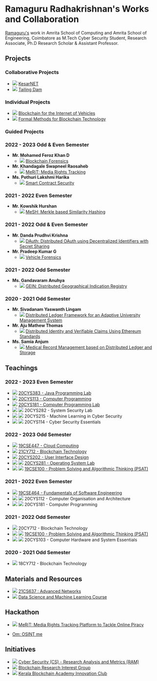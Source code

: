# Ramaguru Radhakrishnan's Works and Collaboration 

[Ramaguru's](https://ramagururadhakrishnan.github.io/) work in Amrita School of Computing and Amrita School of Engineering, Coimbatore as M.Tech Cyber Security Student, Research Associate, Ph.D Research Scholar & Assistant Professor.

## Projects 

### Collaborative Projects
- <img src="https://img.shields.io/badge/-Koyo-blue"/> <a href=""> KesarNET</a>
- <img src="https://img.shields.io/badge/-Koyo-blue"/> <a href=""> Tailing Dam</a>

### Individual Projects

 - ![](https://img.shields.io/badge/-MTech_Dissertation-blue) <a href=""> Blockchain for the Internet of Vehicles</a> 
 - ![](https://img.shields.io/badge/-Ph.D-blue) <a href=""> Formal Methods for Blockchain Technology</a>

### Guided Projects

### 2022 - 2023 Odd & Even Semester

- **Mr. Mohamed Feroz Khan D**
    - <img src="https://img.shields.io/badge/MTech_Dissertation-21CYS_MTech-purple"/> <a href="https://amrita-tifac-cyber-blockchain.github.io/Blockchain-Forensics-using-OSINT-and-Graph-Temporal-Logic/"> Blockchain Forensics </a>
- **Mr. Khandagale Swapneel Raosaheb**
    - <img src="https://img.shields.io/badge/MTech_Dissertation-21CYS_MTech-purple"/> [MeRiT: Media Rights Tracking]()
- **Ms. Pothuri Lakshmi Harika**
    - <img src="https://img.shields.io/badge/MTech_Dissertation-21CYS_MTech-purple"/> [Smart Contract Security]()

### 2021 - 2022 Even Semester  

- **Mr. Kowshik Hurshan**
    - <img src="https://img.shields.io/badge/MTech_Dissertation-20CYS_MTech-blue"/> <a href=""> MeSH: Merkle based Similarity Hashing</a>
    
### 2021 - 2022 Odd & Even Semester    

- **Mr. Danda Prudhvi Krishna** 
    - <img src="https://img.shields.io/badge/MTech_Dissertation-20CYS_MTech-blue"/> <a href=""> DAuth: Distributed OAuth using Decentralized Identifiers with Secret Sharing</a> <br/>
- **Mr. Pradeep Kumar G** 
    - <img src="https://img.shields.io/badge/MTech_Dissertation-20CYS_MTech-blue"/> <a href=""> Vehicle Forensics</a> <br/>

### 2021 - 2022 Odd Semester    

- **Ms. Gandavaram Anuhya**
    - <img src="https://img.shields.io/badge/Blockchain_Course-20CYS_MTech-blue"/> <a href="https://amrita-tifac-cyber-blockchain.github.io/GEIN-Distributed-Geographical-Indication-Registry/"> GEIN: Distributed Geographical Indication Registry</a> <br/>

### 2020 - 2021 Odd Semester

- **Mr. Sivadanam Yaswanth Lingam**
    - <img src="https://img.shields.io/badge/Blockchain_Course-19CYS_MTech-purple"/> <a href="https://amrita-tifac-cyber-blockchain.github.io/Distributed-Ledger-Framework-for-an-Adaptive-University-Management-System/"> Distributed Ledger Framework for an Adaptive University Management System</a> <br/>
- **Mr. Aju Mathew Thomas** 
    - <img src="https://img.shields.io/badge/Blockchain_Course-19CYS_MTech-purple"/> <a href="https://amrita-tifac-cyber-blockchain.github.io/Distributed-Identity-and-Verifiable-Claims-Using-Ethereum-Standards/"> Distributed Identity and Verifiable Claims Using Ethereum Standards</a> <br/>
- **Ms. Samia Anjum** 
    - <img src="https://img.shields.io/badge/Blockchain_Course-19CYS_MTech-purple"/> <a href="https://amrita-tifac-cyber-blockchain.github.io/Patient-Medical-Records"> Medical Record Management based on Distributed Ledger and Storage</a> <br/>

## Teachings

### 2022 - 2023 Even Semester

- ![](https://img.shields.io/badge/-Asst_Prof-blue) <a href="https://amrita-tifac-cyber-blockchain.github.io/20CYS383-Java-Programming-Lab/"> 20CYS383 - Java Programming Lab</a> 
- ![](https://img.shields.io/badge/-Asst_Prof-blue) <a href="https://amrita-tifac-cyber-blockchain.github.io/20CYS113-20CYS181-Computer-Programming-and-Lab /"> 20CYS113 - Computer Programming</a>
- ![](https://img.shields.io/badge/-Asst_Prof-blue) <a href="https://amrita-tifac-cyber-blockchain.github.io/20CYS113-20CYS181-Computer-Programming-and-Lab /"> 20CYS181 - Computer Programming Lab</a>
- ![](https://img.shields.io/badge/-Asst_Prof-blue) ![](https://img.shields.io/badge/-Lab_Support-lightblue) 20CYS282	- System Security Lab
- ![](https://img.shields.io/badge/-Asst_Prof-blue) ![](https://img.shields.io/badge/-Lab_Support-lightblue) 20CYS215	- Machine Learning in Cyber Security
- ![](https://img.shields.io/badge/-Asst_Prof-blue) ![](https://img.shields.io/badge/-Lab_Support-lightblue) 20CYS114	- Cyber Security Essentials

### 2022 - 2023 Odd Semester

- ![](https://img.shields.io/badge/-Asst_Prof-blue) <a href="https://amrita-tifac-cyber-blockchain.github.io/19CSE447-Cloud-Computing/"> 19CSE447 - Cloud Computing </a> 
- ![](https://img.shields.io/badge/-Asst_Prof-blue) <a href="https://amrita-tifac-cyber-blockchain.github.io/21CY712-Blockchain-Technology/"> 21CY712 - Blockchain Technology</a>
- ![](https://img.shields.io/badge/-Asst_Prof-blue) <a href="https://amrita-tifac-cyber-blockchain.github.io/20CYS202-User-Interface-Design/">20CYS202 - User Interface Design</a> 
- ![](https://img.shields.io/badge/-Asst_Prof-blue) ![](https://img.shields.io/badge/-Lab_Support-lightblue) <a href="https://github.com/Amrita-TIFAC-Cyber-Blockchain/20CYS281-Operating-System-Lab"> 20CYS281 - Operating System Lab </a>
- ![](https://img.shields.io/badge/-Asst_Prof-blue) ![](https://img.shields.io/badge/-Lab_Support-lightblue) <a href="https://amrita-tifac-cyber-blockchain.github.io/19CSE100-Problem-Solving-and-Algorithmic-Thinking/22CYS"> 19CSE100 - Problem Solving and Algorithmic Thinking (PSAT) </a>

### 2021 - 2022 Even Semester

- ![](https://img.shields.io/badge/-Asst_Prof-blue) <a href="https://amrita-tifac-cyber-blockchain.github.io/19CSE464-Fundamentals-of-Software-Engineering/"> 19CSE464 - Fundamentals of Software Engineering </a>
- ![](https://img.shields.io/badge/-Asst_Prof-blue) ![](https://img.shields.io/badge/-Lab_Support-lightblue) 20CYS112 - Computer Organisation and Architecture
- ![](https://img.shields.io/badge/-Asst_Prof-blue) ![](https://img.shields.io/badge/-Lab_Support-lightblue) 20CYS181 - Computer Programming


### 2021 - 2022 Odd Semester

- ![](https://img.shields.io/badge/-Research_Associate_and_Asst_Prof-blue) 20CY712 - Blockchain Technology
- ![](https://img.shields.io/badge/-Asst_Prof-blue) ![](https://img.shields.io/badge/-Lab_Support-lightblue) <a href="https://amrita-tifac-cyber-blockchain.github.io/19CSE100-Problem-Solving-and-Algorithmic-Thinking/21CYS"> 19CSE100 - Problem Solving and Algorithmic Thinking (PSAT) </a>
- ![](https://img.shields.io/badge/-Asst_Prof-blue) ![](https://img.shields.io/badge/-Lab_Support-lightblue) 20CYS103 - Computer Hardware and System Essentials

### 2020 - 2021 Odd Semester

- ![](https://img.shields.io/badge/-Research_Associate-blue) 18CY712 - Blockchain Technology

## Materials and Resources 
- ![](https://img.shields.io/badge/-PhD-blue) [21CS637 : Advanced Networks](https://amrita-tifac-cyber-blockchain.github.io/21CS637-Advanced-Networks/)
- ![](https://img.shields.io/badge/-PhD-blue) [Data Science and Machine Learning Course](https://amrita-tifac-cyber-blockchain.github.io/Coursera-Datascience-and-Machine-Learning/)

## Hackathon 
- ![](https://img.shields.io/badge/-PhD-blue) [MeRiT: Media Rights Tracking Platform to Tackle Online Piracy](https://amrita-tifac-cyber-blockchain.github.io/MeRiT/)

- [Om: OSINT me](https://amrita-tifac-cyber-blockchain.github.io/Om/)

## Initiatives

- ![](https://img.shields.io/badge/-PhD-blue) [Cyber Security (CS) - Research Analysis and Metrics (RAM)](https://amrita-tifac-cyber-blockchain.github.io/CS-RAM/)
- ![](https://img.shields.io/badge/-PhD-blue) [Blockchain Research Interest Group](https://amrita-tifac-cyber-blockchain.github.io/B-RIG/)
- ![](https://img.shields.io/badge/-Asst._Prof-blue) [Kerala Blockchain Academy Innovation Club](https://amrita-tifac-cyber-blockchain.github.io/Kerala-Blockchain-Academy-Innovation-Club/)


